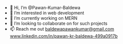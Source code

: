 - 👋 Hi, I’m @Pawan-Kumar-Baldewa
- 👀 I’m interested in web development
- 🌱 I’m currently working on MERN 
- 💞️ I’m looking to collaborate on for such projects
- 📫 Reach me out baldewapawankumar@gmail.com
www.linkedin.com/in/pawan-kr-baldewa-499a0917b


